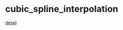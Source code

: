 # cubic_spline_interpolation
[detail](https://oemiliatano.github.io/2021/02/15/%E6%9B%B2%E7%B7%9A%E6%93%AC%E5%90%88-%E6%A8%A3%E6%A2%9D%E6%8F%92%E5%80%BC/)
